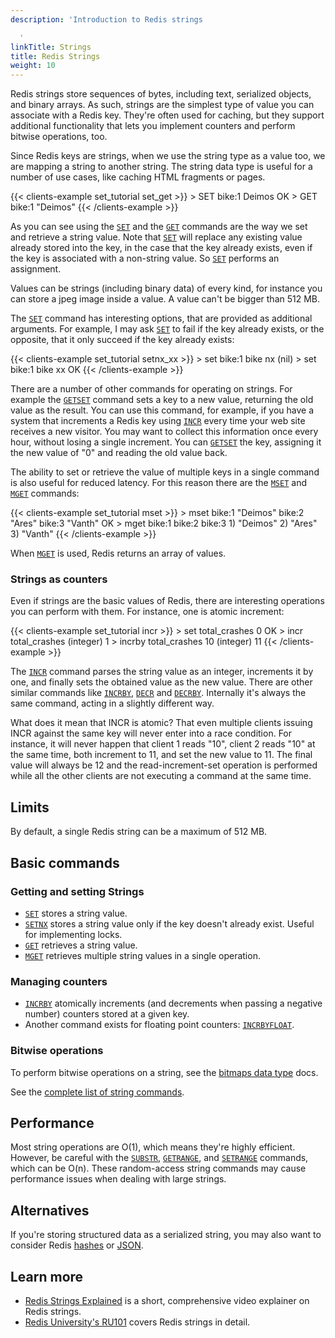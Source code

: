```yaml
---
description: 'Introduction to Redis strings

  '
linkTitle: Strings
title: Redis Strings
weight: 10
---
```


Redis strings store sequences of bytes, including text, serialized objects, and binary arrays.
As such, strings are the simplest type of value you can associate with
a Redis key.
They're often used for caching, but they support additional functionality that lets you implement counters and perform bitwise operations, too.

Since Redis keys are strings, when we use the string type as a value too,
we are mapping a string to another string. The string data type is useful
for a number of use cases, like caching HTML fragments or pages.

{{< clients-example set_tutorial set_get >}}
    > SET bike:1 Deimos
    OK
    > GET bike:1
    "Deimos"
{{< /clients-example >}}

As you can see using the [`SET`](/commands/set) and the [`GET`](/commands/get) commands are the way we set
and retrieve a string value. Note that [`SET`](/commands/set) will replace any existing value
already stored into the key, in the case that the key already exists, even if
the key is associated with a non-string value. So [`SET`](/commands/set) performs an assignment.

Values can be strings (including binary data) of every kind, for instance you
can store a jpeg image inside a value. A value can't be bigger than 512 MB.

The [`SET`](/commands/set) command has interesting options, that are provided as additional
arguments. For example, I may ask [`SET`](/commands/set) to fail if the key already exists,
or the opposite, that it only succeed if the key already exists:

{{< clients-example set_tutorial setnx_xx >}}
    > set bike:1 bike nx
    (nil)
    > set bike:1 bike xx
    OK
{{< /clients-example >}}

There are a number of other commands for operating on strings. For example
the [`GETSET`](/commands/getset) command sets a key to a new value, returning the old value as the
result. You can use this command, for example, if you have a
system that increments a Redis key using [`INCR`](/commands/incr)
every time your web site receives a new visitor. You may want to collect this
information once every hour, without losing a single increment.
You can [`GETSET`](/commands/getset) the key, assigning it the new value of "0" and reading the
old value back.

The ability to set or retrieve the value of multiple keys in a single
command is also useful for reduced latency. For this reason there are
the [`MSET`](/commands/mset) and [`MGET`](/commands/mget) commands:

{{< clients-example set_tutorial mset >}}
    > mset bike:1 "Deimos" bike:2 "Ares" bike:3 "Vanth"
    OK
    > mget bike:1 bike:2 bike:3
    1) "Deimos"
    2) "Ares"
    3) "Vanth"
{{< /clients-example >}}

When [`MGET`](/commands/mget) is used, Redis returns an array of values.

### Strings as counters
Even if strings are the basic values of Redis, there are interesting operations
you can perform with them. For instance, one is atomic increment:

{{< clients-example set_tutorial incr >}}
    > set total_crashes 0
    OK
    > incr total_crashes
    (integer) 1
    > incrby total_crashes 10
    (integer) 11
{{< /clients-example >}}

The [`INCR`](/commands/incr) command parses the string value as an integer,
increments it by one, and finally sets the obtained value as the new value.
There are other similar commands like [`INCRBY`](/commands/incrby),
[`DECR`](/commands/decr) and [`DECRBY`](/commands/decrby). Internally it's
always the same command, acting in a slightly different way.

What does it mean that INCR is atomic?
That even multiple clients issuing INCR against
the same key will never enter into a race condition. For instance, it will never
happen that client 1 reads "10", client 2 reads "10" at the same time, both
increment to 11, and set the new value to 11. The final value will always be
12 and the read-increment-set operation is performed while all the other
clients are not executing a command at the same time.


## Limits

By default, a single Redis string can be a maximum of 512 MB.

## Basic commands

### Getting and setting Strings

* [`SET`](/commands/set) stores a string value.
* [`SETNX`](/commands/setnx) stores a string value only if the key doesn't already exist. Useful for implementing locks.
* [`GET`](/commands/get) retrieves a string value.
* [`MGET`](/commands/mget) retrieves multiple string values in a single operation.

### Managing counters

* [`INCRBY`](/commands/incrby) atomically increments (and decrements when passing a negative number) counters stored at a given key.
* Another command exists for floating point counters: [`INCRBYFLOAT`](/commands/incrbyfloat).

### Bitwise operations

To perform bitwise operations on a string, see the [bitmaps data type](/docs/data-types/bitmaps) docs.

See the [complete list of string commands](/commands/?group=string).

## Performance

Most string operations are O(1), which means they're highly efficient.
However, be careful with the [`SUBSTR`](/commands/substr), [`GETRANGE`](/commands/getrange), and [`SETRANGE`](/commands/setrange) commands, which can be O(n).
These random-access string commands may cause performance issues when dealing with large strings.

## Alternatives

If you're storing structured data as a serialized string, you may also want to consider Redis [hashes](/docs/data-types/hashes) or [JSON](/docs/stack/json).

## Learn more

* [Redis Strings Explained](https://www.youtube.com/watch?v=7CUt4yWeRQE) is a short, comprehensive video explainer on Redis strings.
* [Redis University's RU101](https://university.redis.com/courses/ru101/) covers Redis strings in detail.
